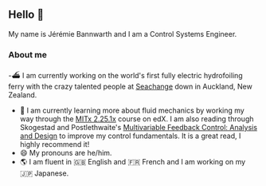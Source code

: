 ## Hello 👋

My name is Jérémie Bannwarth and I am a Control Systems Engineer.

### About me

-⛴️ I am currently working on the world's first fully electric hydrofoiling ferry with the crazy talented people at [Seachange](https://goseachange.com/) down in Auckland, New Zealand.
- 🌱 I am currently learning more about fluid mechanics by working my way through the [MITx 2.25.1x](https://www.edx.org/course/advanced-fluid-mechanics-1) course on edX. I am also reading through Skogestad and Postlethwaite's [Multivariable Feedback Control: Analysis and Design](https://www.wiley.com/en-gb/Multivariable+Feedback+Control%3A+Analysis+and+Design%2C+2nd+Edition-p-9780470011676) to improve my control fundamentals. It is a great read, I highly recommend it!
- 😄 My pronouns are he/him.
- 🌎 I am fluent in 🇬🇧 English and 🇫🇷 French and I am working on my 🇯🇵 Japanese.

<!--
**JBannwarth/JBannwarth** is a ✨ _special_ ✨ repository because its `README.md` (this file) appears on your GitHub profile.

Here are some ideas to get you started:

- 🔭 I’m currently working on ...
- 🌱 I’m currently learning ...
- 👯 I’m looking to collaborate on ...
- 🤔 I’m looking for help with ...
- 💬 Ask me about ...
- 📫 How to reach me: ...
- 😄 Pronouns: ...
- ⚡ Fun fact: ...
-->
